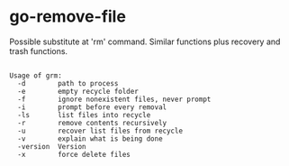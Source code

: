 # go-remove-file
Possible substitute at 'rm' command. Similar functions plus recovery and trash functions.

<pre><code>
Usage of grm:
  -d        path to process
  -e        empty recycle folder
  -f        ignore nonexistent files, never prompt
  -i        prompt before every removal
  -ls       list files into recycle
  -r        remove contents recursively
  -u        recover list files from recycle
  -v        explain what is being done
  -version  Version
  -x        force delete files
</code></pre>
